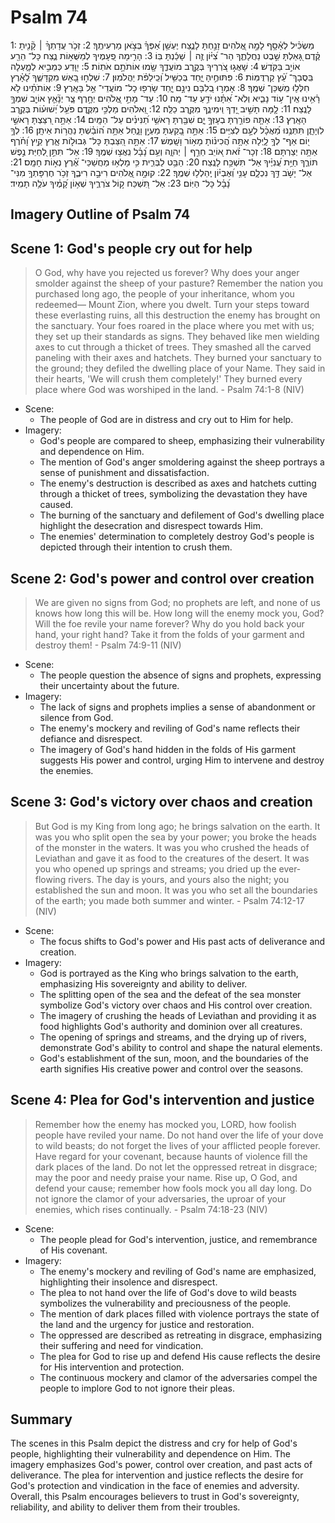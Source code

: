 # Psalm 74
1: מַשְׂכִּ֗יל לְאָ֫סָ֥ף לָמָ֣ה אֱ֭לֹהִים זָנַ֣חְתָּ לָנֶ֑צַח יֶעְשַׁ֥ן אַ֝פְּךָ֗ בְּצֹ֣אן מַרְעִיתֶֽךָ׃
2: זְכֹ֤ר עֲדָתְךָ֨ ׀ קָ֘נִ֤יתָ קֶּ֗דֶם גָּ֭אַלְתָּ שֵׁ֣בֶט נַחֲלָתֶ֑ךָ הַר־ צִ֝יּ֗וֹן זֶ֤ה ׀ שָׁכַ֬נְתָּ בּֽוֹ׃
3: הָרִ֣ימָה פְ֭עָמֶיךָ לְמַשֻּׁא֣וֹת נֶ֑צַח כָּל־ הֵרַ֖ע אוֹיֵ֣ב בַּקֹּֽדֶשׁ׃
4: שָׁאֲג֣וּ צֹ֭רְרֶיךָ בְּקֶ֣רֶב מוֹעֲדֶ֑ךָ שָׂ֖מוּ אוֹתֹתָ֣ם אֹתֽוֹת׃
5: יִ֭וָּדַע כְּמֵבִ֣יא לְמָ֑עְלָה בִּֽסֲבָךְ־ עֵ֝֗ץ קַרְדֻּמּֽוֹת׃
6: פִּתּוּחֶ֣יהָ יָּ֑חַד בְּכַשִּׁ֥יל וְ֝כֵֽילַפֹּ֗ת יַהֲלֹמֽוּן׃
7: שִׁלְח֣וּ בָ֭אֵשׁ מִקְדָּשֶׁ֑ךָ לָ֝אָ֗רֶץ חִלְּל֥וּ מִֽשְׁכַּן־ שְׁמֶֽךָ׃
8: אָמְר֣וּ בְ֭לִבָּם נִינָ֣ם יָ֑חַד שָׂרְפ֖וּ כָל־ מוֹעֲדֵי־ אֵ֣ל בָּאָֽרֶץ׃
9: אֽוֹתֹתֵ֗ינוּ לֹ֥א רָ֫אִ֥ינוּ אֵֽין־ ע֥וֹד נָבִ֑יא וְלֹֽא־ אִ֝תָּ֗נוּ יֹדֵ֥עַ עַד־ מָֽה׃
10: עַד־ מָתַ֣י אֱ֭לֹהִים יְחָ֣רֶף צָ֑ר יְנָ֘אֵ֤ץ אוֹיֵ֖ב שִׁמְךָ֣ לָנֶֽצַח׃
11: לָ֤מָּה תָשִׁ֣יב יָ֭דְךָ וִֽימִינֶ֑ךָ מִקֶּ֖רֶב כַלֵּֽה׃
12: וֵ֭אלֹהִים מַלְכִּ֣י מִקֶּ֑דֶם פֹּעֵ֥ל יְ֝שׁוּע֗וֹת בְּקֶ֣רֶב הָאָֽרֶץ׃
13: אַתָּ֤ה פוֹרַ֣רְתָּ בְעָזְּךָ֣ יָ֑ם שִׁבַּ֖רְתָּ רָאשֵׁ֥י תַ֝נִּינִ֗ים עַל־ הַמָּֽיִם׃
14: אַתָּ֣ה רִ֭צַּצְתָּ רָאשֵׁ֣י לִוְיָתָ֑ן תִּתְּנֶ֥נּוּ מַ֝אֲכָ֗ל לְעָ֣ם לְצִיִּֽים׃
15: אַתָּ֣ה בָ֭קַעְתָּ מַעְיָ֣ן וָנָ֑חַל אַתָּ֥ה ה֝וֹבַ֗שְׁתָּ נַהֲר֥וֹת אֵיתָֽן׃
16: לְךָ֣ י֭וֹם אַף־ לְךָ֥ לָ֑יְלָה אַתָּ֥ה הֲ֝כִינ֗וֹתָ מָא֥וֹר וָשָֽׁמֶשׁ׃
17: אַתָּ֣ה הִ֭צַּבְתָּ כָּל־ גְּבוּל֣וֹת אָ֑רֶץ קַ֥יִץ וָ֝חֹ֗רֶף אַתָּ֥ה יְצַרְתָּם׃
18: זְכָר־ זֹ֗את א֭וֹיֵב חֵרֵ֣ף ׀ יְהוָ֑ה וְעַ֥ם נָ֝בָ֗ל נִֽאֲצ֥וּ שְׁמֶֽךָ׃
19: אַל־ תִּתֵּ֣ן לְ֭חַיַּת נֶ֣פֶשׁ תּוֹרֶ֑ךָ חַיַּ֥ת עֲ֝נִיֶּ֗יךָ אַל־ תִּשְׁכַּ֥ח לָנֶֽצַח׃
20: הַבֵּ֥ט לַבְּרִ֑ית כִּ֥י מָלְא֥וּ מַחֲשַׁכֵּי־ אֶ֝֗רֶץ נְא֣וֹת חָמָֽס׃
21: אַל־ יָשֹׁ֣ב דַּ֣ךְ נִכְלָ֑ם עָנִ֥י וְ֝אֶבְי֗וֹן יְֽהַלְל֥וּ שְׁמֶֽךָ׃
22: קוּמָ֣ה אֱ֭לֹהִים רִיבָ֣ה רִיבֶ֑ךָ זְכֹ֥ר חֶרְפָּתְךָ֥ מִנִּי־ נָ֝בָ֗ל כָּל־ הַיּֽוֹם׃
23: אַל־ תִּ֭שְׁכַּח ק֣וֹל צֹרְרֶ֑יךָ שְׁא֥וֹן קָ֝מֶ֗יךָ עֹלֶ֥ה תָמִֽיד׃

## Imagery Outline of Psalm 74

## Scene 1: God's people cry out for help

> O God, why have you rejected us forever? Why does your anger smolder against the sheep of your pasture? Remember the nation you purchased long ago, the people of your inheritance, whom you redeemed— Mount Zion, where you dwelt. Turn your steps toward these everlasting ruins, all this destruction the enemy has brought on the sanctuary. Your foes roared in the place where you met with us; they set up their standards as signs. They behaved like men wielding axes to cut through a thicket of trees. They smashed all the carved paneling with their axes and hatchets. They burned your sanctuary to the ground; they defiled the dwelling place of your Name. They said in their hearts, 'We will crush them completely!' They burned every place where God was worshiped in the land. - Psalm 74:1-8 (NIV)

- Scene:
  - The people of God are in distress and cry out to Him for help.
- Imagery:
  - God's people are compared to sheep, emphasizing their vulnerability and dependence on Him.
  - The mention of God's anger smoldering against the sheep portrays a sense of punishment and dissatisfaction.
  - The enemy's destruction is described as axes and hatchets cutting through a thicket of trees, symbolizing the devastation they have caused.
  - The burning of the sanctuary and defilement of God's dwelling place highlight the desecration and disrespect towards Him.
  - The enemies' determination to completely destroy God's people is depicted through their intention to crush them.

## Scene 2: God's power and control over creation

> We are given no signs from God; no prophets are left, and none of us knows how long this will be. How long will the enemy mock you, God? Will the foe revile your name forever? Why do you hold back your hand, your right hand? Take it from the folds of your garment and destroy them! - Psalm 74:9-11 (NIV)

- Scene:
  - The people question the absence of signs and prophets, expressing their uncertainty about the future.
- Imagery:
  - The lack of signs and prophets implies a sense of abandonment or silence from God.
  - The enemy's mockery and reviling of God's name reflects their defiance and disrespect.
  - The imagery of God's hand hidden in the folds of His garment suggests His power and control, urging Him to intervene and destroy the enemies.

## Scene 3: God's victory over chaos and creation

> But God is my King from long ago; he brings salvation on the earth. It was you who split open the sea by your power; you broke the heads of the monster in the waters. It was you who crushed the heads of Leviathan and gave it as food to the creatures of the desert. It was you who opened up springs and streams; you dried up the ever-flowing rivers. The day is yours, and yours also the night; you established the sun and moon. It was you who set all the boundaries of the earth; you made both summer and winter. - Psalm 74:12-17 (NIV)

- Scene:
  - The focus shifts to God's power and His past acts of deliverance and creation.
- Imagery:
  - God is portrayed as the King who brings salvation to the earth, emphasizing His sovereignty and ability to deliver.
  - The splitting open of the sea and the defeat of the sea monster symbolize God's victory over chaos and His control over creation.
  - The imagery of crushing the heads of Leviathan and providing it as food highlights God's authority and dominion over all creatures.
  - The opening of springs and streams, and the drying up of rivers, demonstrate God's ability to control and shape the natural elements.
  - God's establishment of the sun, moon, and the boundaries of the earth signifies His creative power and control over the seasons.

## Scene 4: Plea for God's intervention and justice

> Remember how the enemy has mocked you, LORD, how foolish people have reviled your name. Do not hand over the life of your dove to wild beasts; do not forget the lives of your afflicted people forever. Have regard for your covenant, because haunts of violence fill the dark places of the land. Do not let the oppressed retreat in disgrace; may the poor and needy praise your name. Rise up, O God, and defend your cause; remember how fools mock you all day long. Do not ignore the clamor of your adversaries, the uproar of your enemies, which rises continually. - Psalm 74:18-23 (NIV)

- Scene:
  - The people plead for God's intervention, justice, and remembrance of His covenant.
- Imagery:
  - The enemy's mockery and reviling of God's name are emphasized, highlighting their insolence and disrespect.
  - The plea to not hand over the life of God's dove to wild beasts symbolizes the vulnerability and preciousness of the people.
  - The mention of dark places filled with violence portrays the state of the land and the urgency for justice and restoration.
  - The oppressed are described as retreating in disgrace, emphasizing their suffering and need for vindication.
  - The plea for God to rise up and defend His cause reflects the desire for His intervention and protection.
  - The continuous mockery and clamor of the adversaries compel the people to implore God to not ignore their pleas.

## Summary

The scenes in this Psalm depict the distress and cry for help of God's people, highlighting their vulnerability and dependence on Him. The imagery emphasizes God's power, control over creation, and past acts of deliverance. The plea for intervention and justice reflects the desire for God's protection and vindication in the face of enemies and adversity. Overall, this Psalm encourages believers to trust in God's sovereignty, reliability, and ability to deliver them from their troubles.